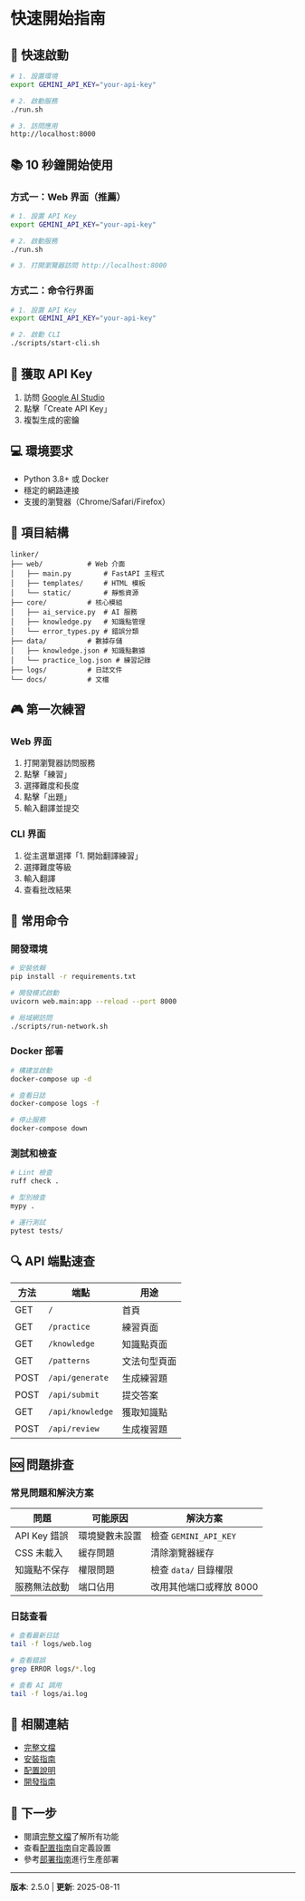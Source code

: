 # 快速開始指南

## 🚀 快速啟動

```bash
# 1. 設置環境
export GEMINI_API_KEY="your-api-key"

# 2. 啟動服務
./run.sh

# 3. 訪問應用
http://localhost:8000
```

## 📚 10 秒鐘開始使用

### 方式一：Web 界面（推薦）
```bash
# 1. 設置 API Key
export GEMINI_API_KEY="your-api-key"

# 2. 啟動服務
./run.sh

# 3. 打開瀏覽器訪問 http://localhost:8000
```

### 方式二：命令行界面
```bash
# 1. 設置 API Key
export GEMINI_API_KEY="your-api-key"

# 2. 啟動 CLI
./scripts/start-cli.sh
```

## 🔑 獲取 API Key

1. 訪問 [Google AI Studio](https://makersuite.google.com/app/apikey)
2. 點擊「Create API Key」
3. 複製生成的密鑰

## 💻 環境要求

- Python 3.8+ 或 Docker
- 穩定的網路連接
- 支援的瀏覽器（Chrome/Safari/Firefox）

## 📂 項目結構

```
linker/
├── web/           # Web 介面
│   ├── main.py        # FastAPI 主程式
│   ├── templates/     # HTML 模板
│   └── static/        # 靜態資源
├── core/          # 核心模組
│   ├── ai_service.py  # AI 服務
│   ├── knowledge.py   # 知識點管理
│   └── error_types.py # 錯誤分類
├── data/          # 數據存儲
│   ├── knowledge.json # 知識點數據
│   └── practice_log.json # 練習記錄
├── logs/          # 日誌文件
└── docs/          # 文檔
```

## 🎮 第一次練習

### Web 界面
1. 打開瀏覽器訪問服務
2. 點擊「練習」
3. 選擇難度和長度
4. 點擊「出題」
5. 輸入翻譯並提交

### CLI 界面
1. 從主選單選擇「1. 開始翻譯練習」
2. 選擇難度等級
3. 輸入翻譯
4. 查看批改結果

## 🔧 常用命令

### 開發環境
```bash
# 安裝依賴
pip install -r requirements.txt

# 開發模式啟動
uvicorn web.main:app --reload --port 8000

# 局域網訪問
./scripts/run-network.sh
```

### Docker 部署
```bash
# 構建並啟動
docker-compose up -d

# 查看日誌
docker-compose logs -f

# 停止服務
docker-compose down
```

### 測試和檢查
```bash
# Lint 檢查
ruff check .

# 型別檢查
mypy .

# 運行測試
pytest tests/
```

## 🔍 API 端點速查

| 方法 | 端點 | 用途 |
|------|------|------|
| GET | `/` | 首頁 |
| GET | `/practice` | 練習頁面 |
| GET | `/knowledge` | 知識點頁面 |
| GET | `/patterns` | 文法句型頁面 |
| POST | `/api/generate` | 生成練習題 |
| POST | `/api/submit` | 提交答案 |
| GET | `/api/knowledge` | 獲取知識點 |
| POST | `/api/review` | 生成複習題 |

## 🆘 問題排查

### 常見問題和解決方案

| 問題 | 可能原因 | 解決方案 |
|------|---------|----------|
| API Key 錯誤 | 環境變數未設置 | 檢查 `GEMINI_API_KEY` |
| CSS 未載入 | 緩存問題 | 清除瀏覽器緩存 |
| 知識點不保存 | 權限問題 | 檢查 `data/` 目錄權限 |
| 服務無法啟動 | 端口佔用 | 改用其他端口或釋放 8000 |

### 日誌查看
```bash
# 查看最新日誌
tail -f logs/web.log

# 查看錯誤
grep ERROR logs/*.log

# 查看 AI 調用
tail -f logs/ai.log
```

## 🔗 相關連結

- [完整文檔](../index.md)
- [安裝指南](installation.md)
- [配置說明](configuration.md)
- [開發指南](../DEVELOPMENT.md)

## 📖 下一步

- 閱讀[完整文檔](../index.md)了解所有功能
- 查看[配置指南](configuration.md)自定義設置
- 參考[部署指南](../DEPLOYMENT.md)進行生產部署

---

**版本**: 2.5.0 | **更新**: 2025-08-11